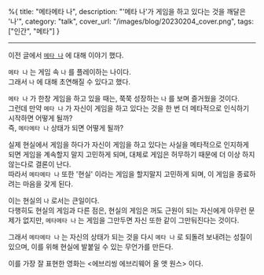 %{
title: "메타메타 나",
description: "'메타 나'가 게임을 하고 있다는 것을 깨달은 '나'",
category: "talk",
cover_url: "/images/blog/20230204_cover.png",
tags: ["인간", "메타"]
}

---

이전 글에서 [`메타 나`](/blog/meta_me) 에 대해 이야기 했다.

`메타 나` 는 게임 속 `나` 를 플레이하는 나이다.\
그래서 `나` 에 대해 초연해질 수 있다고 했다.

`메타 나` 가 한창 게임을 하고 있을 때는, 쭉쭉 성장하는 `나` 를 보며 즐거웠을 것이다.\
그런데 만약 `메타 나` 가 자신이 게임을 하고 있다는 것을 한 번 더 메타적으로 인식하기 시작하면 어떻게 될까?\
즉, `메타메타 나` 상태가 되면 어떻게 될까?

실제 현실에서 게임을 하다가 자신이 게임을 하고 있다는 사실을 메타적으로 인지하게 되면 게임을 계속할지 말지 고민하게 되며, 대체로 게임은 허무하기 때문에 더 이상 하지 않는다로 결론이 난다.\
따라서 `메타메타 나` 또한 '현실' 이라는 게임을 할지말지 고민하게 되며, 이 게임을 종료하려는 마음을 갖게 된다.

이는 현실의 `나` 로서는 큰일이다.\
다행히도 현실의 게임과 다른 점은, 현실의 게임은 꺼도 근원이 되는 자신에게 아무런 문제가 없지만, `메타메타 나` 는 게임을 그만두면 자신 또한 같이 그만둬진다는 것이다.

그래서 `메타메타 나` 는 자신의 상태가 되는 것을 다시 `메타 나` 로 되돌려 보내려는 성질이 있으며, 이를 위해 현실에 발붙일 수 있는 무언가를 만든다.

이를 가장 잘 표현한 영화는 <에브리씽 에브리웨어 올 앳 원스> 이다. 
